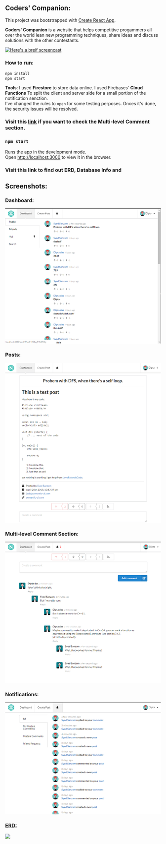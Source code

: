 ## Coders' Companion:

This project was bootstrapped with [Create React App](https://github.com/facebook/create-react-app).

**Coders' Companion** is a website that helps competitive progammers all over the world lean new programming techniques, share ideas and discuss solutions with the other contestants.

[![Here's a breif screencast](https://i.imgur.com/TxVrs1v.png)](https://drive.google.com/file/d/1nH5X-ZN0Ofoo6ph4jc2NqKJyyJW0MaEP/view)

### How to run:

```
npm install
npm start
```

**Tools**: I used **Firestore** to store data online. I used Firebases' **Cloud Functions** To split the client and server side for a small portion of the notification senction.<br>
I've changed the rules to `open` for some testing perposes. Onces it's done, the security issues will be resolved.

### Visit this [link](https://coders-companion-v1.firebaseapp.com/signin) if you want to check the **Multi-level Comment** section.

### `npm start`

Runs the app in the development mode.<br>
Open [http://localhost:3000](http://localhost:3000) to view it in the browser.

### Visit this link to find out ERD, Database Info and 

## Screenshots:

### Dashboard:

![](screenshots/Screenshot_22.png)

### Posts:

![](screenshots/Screenshot_23.png)

### Multi-level Comment Section:

![](screenshots/Screenshot_24.png)

### Notifications:

![](screenshots/Screenshot_25.png)

### [ERD:](https://1drv.ms/b/s!AqEvmq_ha_j7iw5HBVP9xfrwHpQp?e=QtRDyD)

![](https://bn1304files.storage.live.com/y4m4UIy4tYFqS1lyxcAZo8euX911FqWopFWXyNgiIIPUpN2DRo3jmxDhCjS7g1ckyQOkeSzGgSl9xJPrt9IH_iYoWQagQDVc95zXARanXzaxHInO9P5QIJVZPFD5hPNEFNXYprs1TVBQBjrq-F8Gzze_9jr4rA3sthIzIrAF-J5ZmFx5hEIFKMFSdvh5FcjMaNl-9eHl8Ix6As1XpRbiC1Wfw/ERD%20Coders%27%20Companion%20%283%29.jpg?psid=1&width=455&height=581)

